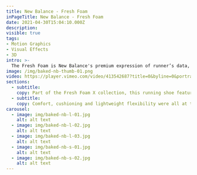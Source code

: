 ```yaml
---
title: New Balance - Fresh Foam
inPageTitle: New Balance - Fresh Foam
date: 2021-04-30T15:04:10.000Z
description:
visible: true
tags:
- Motion Graphics
- Visual Effects
- 3D
intro: >-
  The Fresh Foam is New Balance's premium expression of runner’s data, supreme comfort, and cutting-edge design.
image: /img/baked-nb-thumb-01.png
video: https://player.vimeo.com/video/413542687?title=0&byline=0&portrait=0
sections:
  - subtitle:
    copy: Part of the Fresh Foam X collection, this running shoe features an updated Fresh Foam midsole that delivers enhanced softness and a more energetic rebound than its predecessor.  New Balance wanted to communicate the benefits of the shoe through one of their key retail partners.
  - subtitle:
    copy: Comfort, cushioning and lightweight flexibility were all at the forefront of our visual communication around the Fresh Foam X franchise. We modelled the shoe in 3D before placing it alongside elements which represented the key features of the product, including cushioned balls in the X shape.
carousel:
  - image: img/baked-nb-l-01.jpg
    alt: alt text
  - image: img/baked-nb-l-02.jpg
    alt: alt text
  - image: img/baked-nb-l-03.jpg
    alt: alt text
  - image: img/baked-nb-s-01.jpg
    alt: alt text
  - image: img/baked-nb-s-02.jpg
    alt: alt text
---
```

